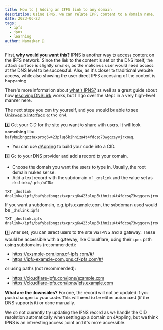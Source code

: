```yaml
---
title: How to | Adding an IPFS link to any domain
description: Using IPNS, we can relate IPFS content to a domain name.
date: 2023-06-23
tags:
  - ipfs
  - ipns
  - learning
author: Namaskar 🙏
---
```


First, **why would you want this?** IPNS is another way to access content on the IPFS network. Since the link to the content is set on the DNS itself, the attack surface is slightly smaller, as the malicious user would need access at the DNS level to be successful. Also, as it's closer to traditional website access, while also showing the user direct IPFS accessing of the content is happening.

There's more information about [what's IPNS?]([https://docs.ipfs.tech/concepts/ipns/) as well as a great guide about how [resolving DNSLink](https://docs.ipfs.tech/concepts/dnslink/#resolve-dnslink-name) works, but I'll go over the steps in a very high-level manner here.

The next steps you can try yourself, and you should be able to see [Uniswap's Interface](https://github.com/Uniswap/interface/releases/tag/v4.250.0) at the end.

1️⃣ Get your CID for the site you want to share with users. It will look something like `bafybeibngzztaxprxg6w423plup5kihnizu4t4fdcsq73wgqcayvjrxoaq`.     

   - You can use [dAppling](https://dappling.network) to build your code into a CID.

2️⃣ Go to your DNS provider and add a record to your domain. 
  - Choose the domain you want the users to type in. Usually, the root domain makes sense.
  - Add a text record with the subdomain of `_dnslink` and the value set as `dnslink=/ipfs/<CID>`

```
TXT _dnslink   dnslink=/ipfs/bafybeibngzztaxprxg6w423plup5kihnizu4t4fdcsq73wgqcayvjrxoaq
```

If you want a subdomain, e.g. ipfs.example.com, the subdomain used would be `_dnslink.ipfs`

```
TXT _dnslink.ipfs dnslink=/ipfs/bafybeibngzztaxprxg6w423plup5kihnizu4t4fdcsq73wgqcayvjrxoaq
```

3️⃣ After set, you can direct users to the site via IPNS and a gateway. These would be accessible with a gateway, like Cloudflare, using their `ipns` path using subdomains (recommended):
  -  https://example-com.ipns.cf-ipfs.com/#/
  -  https://ipfs-example-com.ipns.cf-ipfs.com/#/

or using paths (not recommended):
  -  https://cloudflare-ipfs.com/ipns/example.com
  -  https://cloudflare-ipfs.com/ipns/ipfs.example.com


**What are the downsides?** For one, the record will not be updated if you push changes to your code. This will need to be either automated (if the DNS supports it) or done manually.

We do not currently try updating the IPNS record as we handle the CID resolution automatically when setting up a domain on dAppling, but we think IPNS is an interesting access point and it's more accessible.